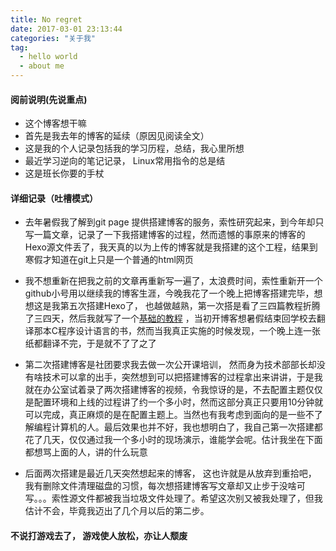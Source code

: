 ```yaml
---
title: No regret
date: 2017-03-01 23:13:44
categories: "关于我"
tag: 
  - hello world
  - about me
---
```

#### 阅前说明(先说重点)
- 这个博客想干嘛
- 首先是我去年的博客的延续（原因见阅读全文）
- 这是我的个人记录包括我的学习历程，总结，我心里所想
- 最近学习逆向的笔记记录， Linux常用指令的总是结
- 这是班长你要的手杖
<!--more-->

#### 详细记录（吐槽模式）
- 去年暑假我了解到git page 提供搭建博客的服务，索性研究起来，到今年却只写一篇文章，记录了一下我搭建博客的过程，然而遗憾的事原来的博客的Hexo源文件丢了，我天真的以为上传的博客就是我搭建的这个工程，结果到寒假才知道在git上只是一个普通的html网页

- 我不想重新在把我之前的文章再重新写一遍了，太浪费时间，索性重新开一个github小号用以继续我的博客生涯，今晚我花了一个晚上把博客搭建完毕，想想这是我第五次搭建Hexo了， 也越做越熟，第一次搭是看了三四篇教程折腾了三四天，然后我就写了一个[基础的教程](https://zzkshare.github.io) ，当初开博客想暑假结束回学校去翻译那本C程序设计语言的书，然而当我真正实施的时候发现，一个晚上连一张纸都翻译不完，于是就不了了之了

- 第二次搭建博客是社团要求我去做一次公开课培训， 然而身为技术部部长却没有啥技术可以拿的出手，突然想到可以把搭建博客的过程拿出来讲讲，于是我就在办公室试着录了两次搭建博客的视频，令我惊讶的是，不去配置主题仅仅是配置环境和上线的过程讲了约一个多小时，然而这部分真正只要用10分钟就可以完成，真正麻烦的是在配置主题上。当然也有我考虑到面向的是一些不了解编程计算机的人。最后效果也并不好，我也想明白了，我自己第一次搭建都花了几天，仅仅通过我一个多小时的现场演示，谁能学会呢。估计我坐在下面都想骂上面的人，讲的什么玩意

- 后面两次搭建是最近几天突然想起来的博客， 这也许就是从放弃到重拾吧， 我有删除文件清理磁盘的习惯，每次想搭建博客写文章却又止步于没啥可写。。。索性源文件都被我当垃圾文件处理了。希望这次别又被我处理了，但我估计不会，毕竟我迈出了几个月以后的第二步。

#### 不说打游戏去了， 游戏使人放松，亦让人颓废